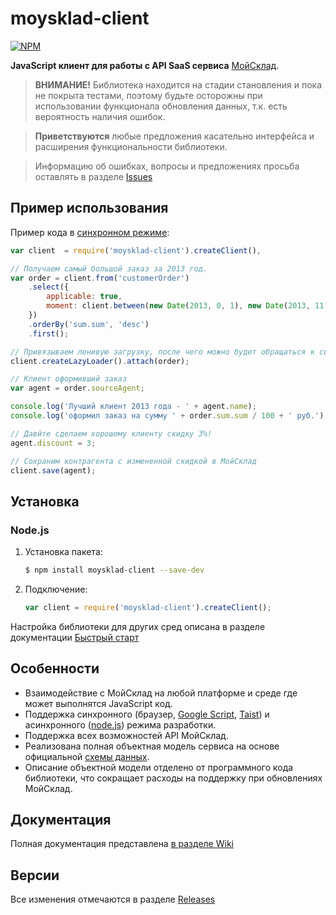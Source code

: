 # **moysklad-client**

[![NPM](https://nodei.co/npm/moysklad-client.png?downloads=true&stars=true)](https://nodei.co/npm/moysklad-client/)

**JavaScript клиент для работы с API SaaS сервиса** [МойСклад](http://moysklad.ru).

> **ВНИМАНИЕ!**
> Библиотека находится на стадии становления и пока не покрыта тестами, поэтому будьте осторожны при использовании функционала обновления данных, т.к. есть вероятность наличия ошибок.

> **Приветствуются** любые предложения касательно интерфейса и расширения функциональности библиотеки.

> Информацию об ошибках, вопросы и предложениях просьба оставлять в разделе [Issues](https://github.com/wmakeev/moysklad-client/issues?state=open)


## Пример использования
Пример кода в [синхронном режиме](https://github.com/wmakeev/moysklad-client/wiki/quick-start#%D0%A1%D0%B8%D0%BD%D1%85%D1%80%D0%BE%D0%BD%D0%BD%D1%8B%D0%B9-%D1%80%D0%B5%D0%B6%D0%B8%D0%BC):
```javascript
var client  = require('moysklad-client').createClient(),

// Получаем самый большой заказ за 2013 год.
var order = client.from('customerOrder')
    .select({
        applicable: true,
        moment: client.between(new Date(2013, 0, 1), new Date(2013, 11, 31))
    })
    .orderBy('sum.sum', 'desc')
    .first();

// Привязываем ленивую загрузку, после чего можно будет обращаться к связанным сущностям, напр. order.sourceAgent.name
client.createLazyLoader().attach(order);

// Клиент оформивший заказ
var agent = order.sourceAgent;

console.log('Лучший клиент 2013 года - ' + agent.name);
console.log('оформил заказ на сумму ' + order.sum.sum / 100 + ' руб.');

// Давйте сделаем хорошему клиенту скидку 3%!
agent.discount = 3;

// Сохраним контрагента с измененной скидкой в МойСклад
client.save(agent);
```

## Установка
### Node.js
1. Установка пакета:

    ```bash
    $ npm install moysklad-client --save-dev
    ```

2. Подключение:

    ```js
    var client = require('moysklad-client').createClient();
    ```
    
Настройка библиотеки для других сред описана в разделе документации [Быстрый старт](https://github.com/wmakeev/moysklad-client/wiki/quick-start)

## Особенности

- Взаимодействие с МойСклад на любой платформе и среде где может выполнятся JavaScript код.
- Поддержка синхронного (браузер, [Google Script](http://www.google.com/script/start/), [Taist](http://www.tai.st/)) и асинхронного ([node.js](http://nodejs.org/)) режима разработки.
- Поддержка всех возможностей API МойСклад.
- Реализована полная объектная модель сервиса на основе официальной [схемы данных](https://online.moysklad.ru/exchange/schema/MOYsklad.xsd).
- Описание объектной модели отделено от программного кода библиотеки, что сокращает расходы на поддержку при обновлениях МойСклад.

## Документация
Полная документация представлена [в разделе Wiki](https://github.com/wmakeev/moysklad-client/wiki)

## Версии
Все изменения отмечаются в разделе [Releases](https://github.com/wmakeev/moysklad-client/releases)